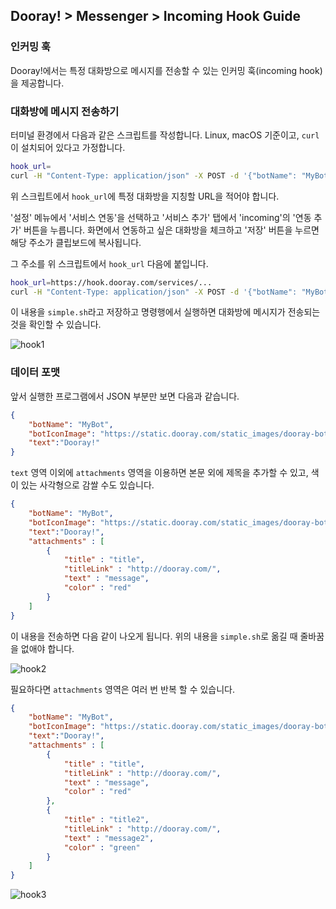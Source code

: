 ## Dooray! > Messenger > Incoming Hook Guide

### 인커밍 훅

Dooray!에서는 특정 대화방으로 메시지를 전송할 수 있는 인커밍 훅(incoming hook)을 제공합니다.

### 대화방에 메시지 전송하기

터미널 환경에서 다음과 같은 스크립트를 작성합니다. Linux, macOS 기준이고, `curl`이 설치되어 있다고 가정합니다.

```bash
hook_url=
curl -H "Content-Type: application/json" -X POST -d '{"botName": "MyBot", "botIconImage": "https://static.dooray.com/static_images/dooray-bot.png", "text":"Dooray!"}' $hook_url
```

위 스크립트에서 `hook_url`에 특정 대화방을 지칭할 URL을 적어야 합니다. 

'설정' 메뉴에서 '서비스 연동'을 선택하고 '서비스 추가' 탭에서 'incoming'의 '연동 추가' 버튼을 누릅니다. 화면에서 연동하고 싶은 대화방을 체크하고 '저장' 버튼을 누르면 해당 주소가 클립보드에 복사됩니다.

그 주소를 위 스크립트에서 `hook_url` 다음에 붙입니다.

```bash
hook_url=https://hook.dooray.com/services/...
curl -H "Content-Type: application/json" -X POST -d '{"botName": "MyBot", "botIconImage": "https://static.dooray.com/static_images/dooray-bot.png", "text":"Dooray!"}' $hook_url
```

이 내용을 `simple.sh`라고 저장하고 명령행에서 실행하면 대화방에 메시지가 전송되는 것을 확인할 수 있습니다.


![hook1](http://static.toastoven.net/prod_dooray_messenger/hook1.png)


### 데이터 포맷

앞서 실행한 프로그램에서 JSON 부분만 보면 다음과 같습니다.

```json
{
    "botName": "MyBot", 
    "botIconImage": "https://static.dooray.com/static_images/dooray-bot.png", 
    "text":"Dooray!"
}
```

`text` 영역 이외에 `attachments` 영역을 이용하면 본문 외에 제목을 추가할 수 있고, 색이 있는 사각형으로 감쌀 수도 있습니다. 

```json
{
    "botName": "MyBot", 
    "botIconImage": "https://static.dooray.com/static_images/dooray-bot.png", 
    "text":"Dooray!",
    "attachments" : [
        {
            "title" : "title",
            "titleLink" : "http://dooray.com/",
            "text" : "message",
            "color" : "red"
        }
    ]
}
```

이 내용을 전송하면 다음 같이 나오게 됩니다. 위의 내용을 `simple.sh`로 옮길 때 줄바꿈을 없애야 합니다.

![hook2](http://static.toastoven.net/prod_dooray_messenger/hook2.png)


필요하다면 `attachments` 영역은 여러 번 반복 할 수 있습니다.

```json
{
    "botName": "MyBot", 
    "botIconImage": "https://static.dooray.com/static_images/dooray-bot.png", 
    "text":"Dooray!",
    "attachments" : [
        {
            "title" : "title",
            "titleLink" : "http://dooray.com/",
            "text" : "message",
            "color" : "red"
        },
        {
            "title" : "title2",
            "titleLink" : "http://dooray.com/",
            "text" : "message2",
            "color" : "green"
        }
    ]
}
```

![hook3](http://static.toastoven.net/prod_dooray_messenger/hook3.png)
